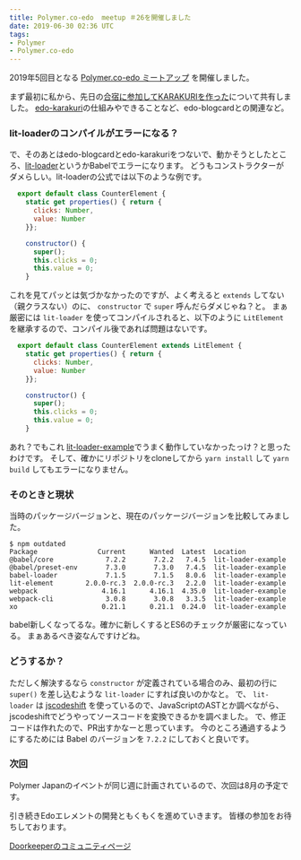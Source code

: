 ```yaml
---
title: Polymer.co-edo  meetup ＃26を開催しました
date: 2019-06-30 02:36 UTC
tags:
- Polymer
- Polymer.co-edo
---
```


2019年5回目となる [Polymer.co-edo ミートアップ](https://polymercoedo.doorkeeper.jp/events/93071) を開催しました。

まず最初に私から、先日の[合宿に参加してKARAKURIを作った](/2019/06/16/karakuri.html)について共有しました。
[edo-karakuri](https://github.com/Edo-Elements/edo-karakuri)の仕組みやできることなど、edo-blogcardとの関連など。

### lit-loaderのコンパイルがエラーになる？

で、そのあとはedo-blogcardとedo-karakuriをつないで、動かそうとしたところ、[lit-loader](https://github.com/PolymerX/lit-loader)というかBabelでエラーになります。
どうもコンストラクターがダメらしい。lit-loaderの公式では以下のような例です。

```js
  export default class CounterElement {
    static get properties() { return {
      clicks: Number,
      value: Number
    }};

    constructor() {
      super();
      this.clicks = 0;
      this.value = 0;
    }
```

これを見てパッとは気づかなかったのですが、よく考えると `extends` してない（親クラスない）のに、 `constructor` で `super` 呼んだらダメじゃね？と。
まぁ厳密には `lit-loader` を使ってコンパイルされると、以下のように `LitElement` を継承するので、コンパイル後であれば問題はないです。

```js
  export default class CounterElement extends LitElement {
    static get properties() { return {
      clicks: Number,
      value: Number
    }};

    constructor() {
      super();
      this.clicks = 0;
      this.value = 0;
    }
```

あれ？でもこれ [lit-loader-example](https://github.com/PolymerX/lit-loader-example)でうまく動作していなかったっけ？と思ったわけです。
そして、確かにリポジトリをcloneしてから `yarn install` して `yarn build` してもエラーになりません。

### そのときと現状

当時のパッケージバージョンと、現在のパッケージバージョンを比較してみました。

```
$ npm outdated
Package               Current      Wanted  Latest  Location
@babel/core             7.2.2       7.2.2   7.4.5  lit-loader-example
@babel/preset-env       7.3.0       7.3.0   7.4.5  lit-loader-example
babel-loader            7.1.5       7.1.5   8.0.6  lit-loader-example
lit-element        2.0.0-rc.3  2.0.0-rc.3   2.2.0  lit-loader-example
webpack                4.16.1      4.16.1  4.35.0  lit-loader-example
webpack-cli             3.0.8       3.0.8   3.3.5  lit-loader-example
xo                     0.21.1      0.21.1  0.24.0  lit-loader-example
```

babel新しくなってるな。確かに新しくするとES6のチェックが厳密になっている。
まぁあるべき姿なんですけどね。

### どうするか？

ただしく解決するなら `constructor` が定義されている場合のみ、最初の行に `super()` を差し込むような `lit-loader` にすれば良いのかなと。
で、 `lit-loader` は [jscodeshift](https://github.com/facebook/jscodeshift) を使っているので、JavaScriptのASTとか調べながら、jscodeshiftでどうやってソースコードを変換できるかを調べました。
で、修正コードは作れたので、PR出すかなーと思っています。
今のところ通過するようにするためには Babel のバージョンを `7.2.2` にしておくと良いです。

### 次回

Polymer Japanのイベントが同じ週に計画されているので、次回は8月の予定です。

引き続きEdoエレメントの開発ともくもくを進めていきます。
皆様の参加をお待ちしております。

[Doorkeeperのコミュニティページ](https://polymercoedo.doorkeeper.jp/)
